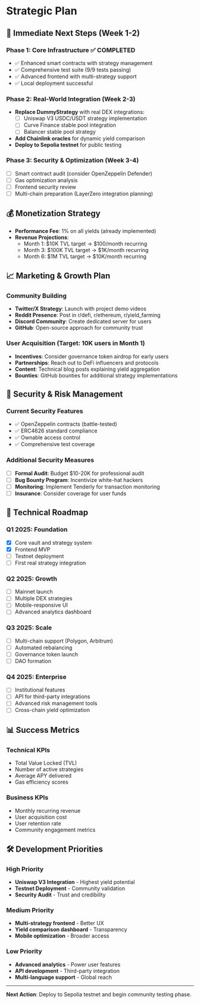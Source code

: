 # Strategic Plan

## 🎯 Immediate Next Steps (Week 1-2)

### Phase 1: Core Infrastructure ✅ COMPLETED

- ✅ Enhanced smart contracts with strategy management
- ✅ Comprehensive test suite (9/9 tests passing)
- ✅ Advanced frontend with multi-strategy support
- ✅ Local deployment successful

### Phase 2: Real-World Integration (Week 2-3)

- **Replace DummyStrategy** with real DEX integrations:
  - [ ] Uniswap V3 USDC/USDT strategy implementation
  - [ ] Curve Finance stable pool integration
  - [ ] Balancer stable pool strategy
- **Add Chainlink oracles** for dynamic yield comparison
- **Deploy to Sepolia testnet** for public testing

### Phase 3: Security & Optimization (Week 3-4)

- [ ] Smart contract audit (consider OpenZeppelin Defender)
- [ ] Gas optimization analysis
- [ ] Frontend security review
- [ ] Multi-chain preparation (LayerZero integration planning)

## 💰 Monetization Strategy

- **Performance Fee**: 1% on all yields (already implemented)
- **Revenue Projections**:
  - Month 1: $10K TVL target → $100/month recurring
  - Month 3: $100K TVL target → $1K/month recurring
  - Month 6: $1M TVL target → $10K/month recurring

## 📈 Marketing & Growth Plan

### Community Building

- **Twitter/X Strategy**: Launch with project demo videos
- **Reddit Presence**: Post in r/defi, r/ethereum, r/yield_farming
- **Discord Community**: Create dedicated server for users
- **GitHub**: Open-source approach for community trust

### User Acquisition (Target: 10K users in Month 1)

- **Incentives**: Consider governance token airdrop for early users
- **Partnerships**: Reach out to DeFi influencers and protocols
- **Content**: Technical blog posts explaining yield aggregation
- **Bounties**: GitHub bounties for additional strategy implementations

## 🔐 Security & Risk Management

### Current Security Features

- ✅ OpenZeppelin contracts (battle-tested)
- ✅ ERC4626 standard compliance
- ✅ Ownable access control
- ✅ Comprehensive test coverage

### Additional Security Measures

- [ ] **Formal Audit**: Budget $10-20K for professional audit
- [ ] **Bug Bounty Program**: Incentivize white-hat hackers
- [ ] **Monitoring**: Implement Tenderly for transaction monitoring
- [ ] **Insurance**: Consider coverage for user funds

## 🚀 Technical Roadmap

### Q1 2025: Foundation

- [x] Core vault and strategy system
- [x] Frontend MVP
- [ ] Testnet deployment
- [ ] First real strategy integration

### Q2 2025: Growth

- [ ] Mainnet launch
- [ ] Multiple DEX strategies
- [ ] Mobile-responsive UI
- [ ] Advanced analytics dashboard

### Q3 2025: Scale

- [ ] Multi-chain support (Polygon, Arbitrum)
- [ ] Automated rebalancing
- [ ] Governance token launch
- [ ] DAO formation

### Q4 2025: Enterprise

- [ ] Institutional features
- [ ] API for third-party integrations
- [ ] Advanced risk management tools
- [ ] Cross-chain yield optimization

## 📊 Success Metrics

### Technical KPIs

- Total Value Locked (TVL)
- Number of active strategies
- Average APY delivered
- Gas efficiency scores

### Business KPIs

- Monthly recurring revenue
- User acquisition cost
- User retention rate
- Community engagement metrics

## 🛠 Development Priorities

### High Priority

- **Uniswap V3 Integration** - Highest yield potential
- **Testnet Deployment** - Community validation
- **Security Audit** - Trust and credibility

### Medium Priority

- **Multi-strategy frontend** - Better UX
- **Yield comparison dashboard** - Transparency
- **Mobile optimization** - Broader access

### Low Priority

- **Advanced analytics** - Power user features
- **API development** - Third-party integration
- **Multi-language support** - Global reach

---

**Next Action**: Deploy to Sepolia testnet and begin community testing phase.
